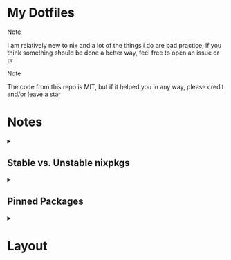 # My Dotfiles

> [!NOTE]  
> I am relatively new to nix and a lot of the things i do are bad practice, if you think something should be done a better way, feel free to open an issue or pr

> [!NOTE]  
> The code from this repo is MIT, but if it helped you in any way, please credit and/or leave a star

# Notes
<details><summary><h2>Stable vs. Unstable nixpkgs</h2></summary>
This repo uses both stable and unstable nix at the same time, in all configurations, in a way where any given configuration can use either stable or unstable as the default

This is done by adding the arguments stable and unstable as special args

> [!IMPORTANT]  
> Remember to pass stable and unstable to home manager as `extraSpecialArgs` along with the rest of your args (`inputs`, `pkgs`, ...)

<details><summary>example</summary>
            <code>nixpkgs.lib.nixosSystem rec {
            system = "x86_64-linux";
            specialArgs = {
              inherit inputs;
              unstable = import nixpkgs-unstable {
                inherit system;
                config = {
                  allowUnfree = true;
                };
              };
            };
            modules = [
              (
                { pkgs, ... }:
                {
                  _module.args = {
                    stable = pkgs;
                  };
                }
              )
              ./boxes/serverpc/configuration.nix
              inputs.home-manager.nixosModules.default
            ];
          };</code>
</details>
they are then used to install packages from the respective channels

In home manager, instead of using unstable directly, unstable is  overlayed onto packages, and any module using unstable packages **MUST** import /common/users/homeModules/unstable.nix

stable will be done using a similar overlay soon

</details>

<details><summary><h2>Pinned Packages</h2></summary>
i have various packages pinned for different reasons (unfixed regressions, old software, breaking configuration changes, etc...)

All pinned packages are declared in /common/users/homeModules/pinned.nix, as overlays under a pinned prop, eg: to access the pinned package `foo` you would write `pkgs.pinned.foo`

Any module using a pinned package **MUST** import /common/users/homeModules/pinned.nix

To generate the code for a pinned package (commit hash, SRI, etc...)
</details>

<details><summary><h1>Layout</h1></summary>

this repo is a bit insane with how things are laid out

## /boxes/\<system>/
has `./configuration.nix` and `./hardware-configuration.nix` as well as any other non-shared modules that are needed for said system

## /common/
really a src dir

### /common/programs/\<program>.nix
contains programs used used by the system and shared across systems
### /common/systemModules/\<module>.nix
contains modules used by the system, eg ssh, nginx, audio, kernel
# /common/users
This is where most of the code is
## /common/users/docker/\<service>
the full configuration needed to setup and run a docker service, could include sops secrets, docker/docker compose files, and configuration files in clear text
make sure to enable linger on the user thats running them
### /common/users/docker/\<service>/default.nix
a home manager module that installs this service to `~/src/<service>/`
> [!NOTE]  
> I currently use a mix of `home.file`, `sops.secrets.<secret>.path` and `systemd.user.tmpfiles.rules` to manage needed files, if anyway knows a better way to move away from systed tmpfiles, please reach out and let me know
### /common/users/docker/\<service>/nginx.nix
an system module, **not a home manager module**

setus up any nginx config needed for the service as well as any other needed system configuration that cant be done with home manager
> [!WARNING]
> This will not enable nginx or setup ssl certs, to do that, see /common/systemModules/nginx.nix

## /common/users/homeModules/
contains all the modules for my configuration **most of the important code is here**

**each module should be able to standalone, please let me know if you find that any cant**
#### /common/users/homeModules/dev/\<lang>
contains all config needed to run and develop code in that language
#### /common/users/homeModules/dev/ide/\<editor>.nix
contains code for code editors and IDEs

has a default module for all ides

*nvim is not an IDE*
#### /common/users/homeModules/dev/ide/jb/\<editor>.nix
contains all jet brains or IntelliJ based ides, eg: pycharm, android studio

has a default module for all ides

### /common/users/homeModules/scripts
contails shell scripts that are added to bash

also contains scripts writen in typescript and loaded via a package

see https://github.com/sadan4/scripts

> [!IMPORTANT]  
> While the scripts are included as a submodule (at /dotfiles/scripts) for easy editing, that is not what is used to build the system, an input is fetched and that is used

### /common/users/homeModules/jetbrains

> [!CAUTION]
> Unused and probably broken, will be removed in the future

### /common/users/homeModules/media

contains CLI and GUI tools for dealing with media (photo editors, video editors, ffmpeg, imagemagik, etc...)

default.nix just includes ./cli.nix and ./gui.nix

#### /common/users/homeModules/media/cli.nix

CLI tools for handling and managing media (ffmpeg, yt-dlp, ImageMagick, etc.)

#### /common/users/homeModules/media/gui.nix

GUI tools for handling and managing media (shotcut, pinta, gimp, obs, etc.)

#### /common/users/homeModules/media/davinci.nix

Davinci Resolve

> [!WARNING]  
> This is seperate because it often causes rebuilds of [SpiderMonkey](https://en.wikipedia.org/wiki/SpiderMonkey), which results in _long_ build times (>30 minutes on an i9-14900k)

### /common/users/homeModules/vscode

only has a default.nix, its vscode, what else do you expect

### /common/users/homeModules/fonts
only has a default.nix, files for each font planned in the future

> [!WARNING]  
> WIP

Font files to add
</details>

